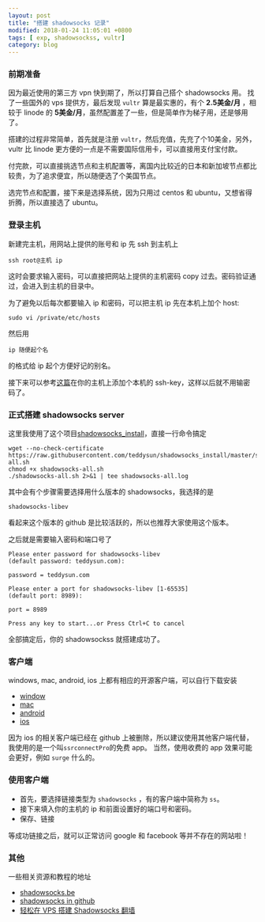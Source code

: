 ```yaml
---
layout: post
title: "搭建 shadowsocks 记录"
modified: 2018-01-24 11:05:01 +0800
tags: [ exp, shadowsockss, vultr]
category: blog
---
```


### 前期准备

因为最近使用的第三方 vpn 快到期了，所以打算自己搭个 shadowsocks 用。
找了一些国外的 vps 提供方，最后发现 `vultr` 算是最实惠的，有个 **2.5美金/月** ，相较于 linode 的 **5美金/月**，虽然配置差了一些，但是简单作为梯子用，还是够用了。

搭建的过程非常简单，首先就是注册 `vultr`，然后充值，先充了个10美金，另外，vultr 比 linode 更方便的一点是不需要国际信用卡，可以直接用支付宝付款。

付完款，可以直接挑选节点和主机配置等，离国内比较近的日本和新加坡节点都比较贵，为了追求便宜，所以随便选了个美国节点。

选完节点和配置，接下来是选择系统，因为只用过 centos 和 ubuntu，又想省得折腾，所以直接选了 ubuntu。


### 登录主机

新建完主机，用网站上提供的账号和 ip 先 ssh 到主机上
```
ssh root@主机 ip
```
这时会要求输入密码，可以直接把网站上提供的主机密码 copy 过去。密码验证通过，会进入到主机的目录中。

为了避免以后每次都要输入 ip 和密码，可以把主机 ip 先在本机上加个 host:

```
sudo vi /private/etc/hosts
```
然后用

```
ip 随便起个名
```
的格式给 ip 起个方便好记的别名。

接下来可以参考[这篇](https://tobeyouth.github.io/blog/2014/07/14/ssh-login/)在你的主机上添加个本机的 ssh-key，这样以后就不用输密码了。

### 正式搭建 shadowsocks server

这里我使用了这个项目[shadowsocks_install](https://github.com/teddysun/shadowsocks_install)，直接一行命令搞定

```
wget --no-check-certificate https://raw.githubusercontent.com/teddysun/shadowsocks_install/master/shadowsocks-all.sh
chmod +x shadowsocks-all.sh
./shadowsocks-all.sh 2>&1 | tee shadowsocks-all.log
```
其中会有个步骤需要选择用什么版本的 shadowsocks，我选择的是 

```
shadowsocks-libev
```
看起来这个版本的 github 是比较活跃的，所以也推荐大家使用这个版本。

之后就是需要输入密码和端口号了

```
Please enter password for shadowsocks-libev
(default password: teddysun.com):

password = teddysun.com

Please enter a port for shadowsocks-libev [1-65535]
(default port: 8989):

port = 8989

Press any key to start...or Press Ctrl+C to cancel
```

全部搞定后，你的 shadowsockss 就搭建成功了。


### 客户端

windows, mac, android, ios 上都有相应的开源客户端，可以自行下载安装

- [window](https://github.com/shadowsocks/shadowsocks-windows)
- [mac](https://github.com/shadowsocks/ShadowsocksX-NG)
- [android](https://github.com/shadowsocks/shadowsocks-android)
- [ios](https://github.com/shadowsocks/shadowsocks-iOS)

因为 ios 的相关客户端已经在 github 上被删除，所以建议使用其他客户端代替，我使用的是一个叫`ssrconnectPro`的免费 app。
当然，使用收费的 app 效果可能会更好，例如 `surge` 什么的。

### 使用客户端

- 首先，要选择链接类型为 `shadowsocks` ，有的客户端中简称为 `ss`。
- 接下来填入你的主机的 ip 和前面设置好的端口号和密码。
- 保存、链接

等成功链接之后，就可以正常访问 google 和 facebook 等并不存在的网站啦！

### 其他
一些相关资源和教程的地址

- [shadowsocks.be](https://shadowsocks.be/)
- [shadowsocks in github](https://github.com/shadowsocks)
- [轻松在 VPS 搭建 Shadowsocks 翻墙](https://www.diycode.cc/topics/738)